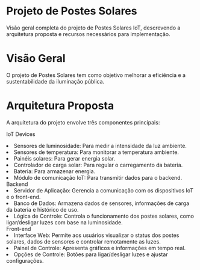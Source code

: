 <h1>Projeto de Postes Solares</h1>
Visão geral completa do projeto de Postes Solares IoT, descrevendo a arquitetura proposta e recursos necessários para implementação.

<h1>Visão Geral</h1>
O projeto de Postes Solares tem como objetivo melhorar a eficiência e a sustentabilidade da iluminação pública.

<h1>Arquitetura Proposta</h1>
A arquitetura do projeto envolve três componentes principais:

IoT Devices
<li>Sensores de luminosidade: Para medir a intensidade da luz ambiente.</li>
<li>Sensores de temperatura: Para monitorar a temperatura ambiente.</li>
<li>Painéis solares: Para gerar energia solar.</li>
<li>Controlador de carga solar: Para regular o carregamento da bateria.</li>
<li>Bateria: Para armazenar energia.</li>
<li>Módulo de comunicação IoT: Para transmitir dados para o backend.</li>
Backend
<li>Servidor de Aplicação: Gerencia a comunicação com os dispositivos IoT e o front-end.</li>
<li>Banco de Dados: Armazena dados de sensores, informações de carga da bateria e histórico de uso.</li>
<li>Lógica de Controle: Controla o funcionamento dos postes solares, como ligar/desligar luzes com base na luminosidade.</li>
Front-end
<li>Interface Web: Permite aos usuários visualizar o status dos postes solares, dados de sensores e controlar remotamente as luzes.</li>
<li>Painel de Controle: Apresenta gráficos e informações em tempo real.</li>
<li>Opções de Controle: Botões para ligar/desligar luzes e ajustar configurações.</li>
